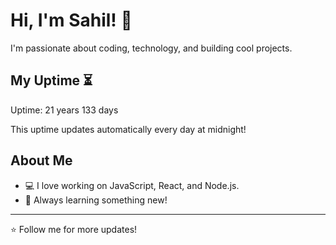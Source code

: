 # Hi, I'm Sahil! 👋

I'm passionate about coding, technology, and building cool projects.

## My Uptime ⏳
Uptime: 21 years 133 days

This uptime updates automatically every day at midnight!

## About Me
- 💻 I love working on JavaScript, React, and Node.js.
- 🎯 Always learning something new!

---

⭐️ Follow me for more updates!
